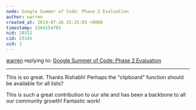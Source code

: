 ```yaml
---
node: Google Summer of Code: Phase 2 Evaluation
author: warren
created_at: 2019-07-26 15:25:03 +0000
timestamp: 1564154703
nid: 20321
cid: 25145
uid: 1
---
```




[warren](../profile/warren) replying to: [Google Summer of Code: Phase 2 Evaluation](../notes/icode365/07-26-2019/google-summer-of-code-phase-2-evaluation)

----
This is so great. Thanks Rishabh! Perhaps the "clipboard" function should be available for all lists? 

This is such a great contribution to our site and has been a backbone to all our community growth! Fantastic work!